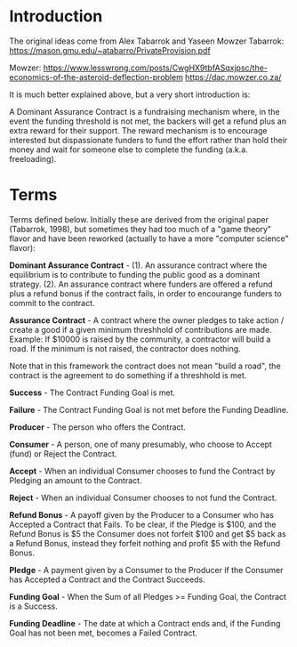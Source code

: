 # Introduction
The original ideas come from Alex Tabarrok and Yaseen Mowzer
Tabarrok: 
https://mason.gmu.edu/~atabarro/PrivateProvision.pdf

Mowzer: 
https://www.lesswrong.com/posts/CwgHX9tbfASqxjpsc/the-economics-of-the-asteroid-deflection-problem
https://dac.mowzer.co.za/

It is much better explained above, but a very short introduction is: 

A Dominant Assurance Contract is a fundraising mechanism where, in the event the funding threshold is not met, the backers will get a refund plus an extra reward for their support. The reward mechanism is to encourage interested but dispassionate funders to fund the effort rather than hold their money and wait for someone else to complete the funding (a.k.a. freeloading).

# Terms
Terms defined below. Initially these are derived from the original paper (Tabarrok, 1998), but sometimes they had too much of a "game theory" flavor and have been reworked (actually to have a more "computer science" flavor):

**Dominant Assurance Contract** - (1). An assurance contract where the equilibrium is to contribute to funding the public good as a dominant strategy. (2). An assurance contract where funders are offered a refund plus a refund bonus if the contract fails, in order to encourange funders to commit to the contract.

**Assurance Contract** - A contract where the owner pledges to take action / create a good if a given minimum threshhold of contributions are made. 
Example: If $10000 is raised by the community, a contractor will build a road. If the minimum is not raised, the contractor does nothing.

Note that in this framework the contract does not mean "build a road", the contract is the agreement to do something if a threshhold is met.

**Success** - The Contract Funding Goal is met.

**Failure** - The Contract Funding Goal is not met before the Funding Deadline.

**Producer** - The person who offers the Contract.

**Consumer** - A person, one of many presumably, who choose to Accept (fund) or Reject the Contract.

**Accept** - When an individual Consumer chooses to fund the Contract by Pledging an amount to the Contract.

**Reject** - When an individual Consumer chooses to not fund the Contract.

**Refund Bonus** - A payoff given by the Producer to a Consumer who has Accepted a Contract that Fails. To be clear, if the Pledge is $100, and the Refund Bonus is $5 the Consumer does not forfeit $100 and get $5 back as a Refund Bonus, instead they forfeit nothing and profit $5 with the Refund Bonus.

**Pledge** - A payment given by a Consumer to the Producer if the Consumer has Accepted a Contract and the Contract Succeeds.

**Funding Goal** - When the Sum of all Pledges >= Funding Goal, the Contract is a Success.

**Funding Deadline** - The date at which a Contract ends and, if the Funding Goal has not been met, becomes a Failed Contract.



